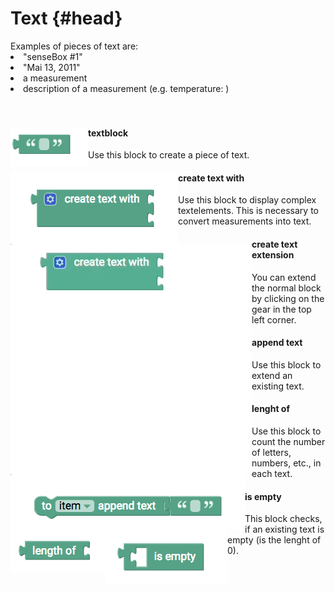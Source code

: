 # Text {#head}

<div class="description">Examples of pieces of text are:
<li>"senseBox #1"</li>
<li>"Mai 13, 2011"</li>
<li>a measurement</li>
<li>description of a measurement (e.g. temperature: )</li>
</ul>
</div>
<div class="line">
    <br>
    <br>
</div>

<div class="container">
    <div class="row">
        <div class="col-md">
            <img src="../pictures/blocks/text/text-0.png" alt="block" align="left">
        </div>
        <div class="col-md">
            <h4>textblock</h4>
           Use this block to create a piece of text.
        </div>
    </div>
</div>

<div class="line"></div>

<div class="container">
    <div class="row">
        <div class="col-md">
            <img src="../pictures/blocks/text/text-1.png" alt="block" align="left">
        </div>
        <div class="col-md">
            <h4>create text with</h4>
            Use this block to display complex textelements. This is necessary to convert measurements into text.
        </div>
    </div>
</div>
<div class="container">
    <div class="row">
        <div class="col-md">
            <img src="../pictures/blocks/text/text-gif-0.gif" alt="block" align="left">
        </div>
        <div class="col-md">
            <h4>create text extension</h4>
            You can extend the normal block by clicking on the gear in the top left corner.
        </div>
    </div>
</div>
<div class="line"></div>

<div class="container">
    <div class="row">
        <div class="col-md">
            <img src="../pictures/blocks/text/text-2.png" alt="block" align="left">
        </div>
        <div class="col-md">
            <h4>append text</h4>
            Use this block to extend an existing text.
        </div>
    </div>
</div>

<div class="line"></div>

<div class="container">
    <div class="row">
        <div class="col-md">
            <img src="../pictures/blocks/text/text-3.png" alt="block" align="left">
        </div>
        <div class="col-md">
            <h4>lenght of</h4>
           Use this block to count the number of letters, numbers, etc., in each text.
        </div>
    </div>
</div>

<div class="line"></div>

<div class="line"></div>

<div class="container">
    <div class="row">
        <div class="col-md">
            <img src="../pictures/blocks/text/text-4.png" alt="block" align="left">
        </div>
        <div class="col-md">
            <h4>is empty</h4>
            This block checks, if an existing text is empty (is the lenght of 0).
        </div>
    </div>
</div>

<div class="line"></div>